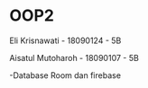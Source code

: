 # OOP2
Eli Krisnawati - 18090124 - 5B

Aisatul Mutoharoh - 18090107 - 5B

-Database Room dan firebase
